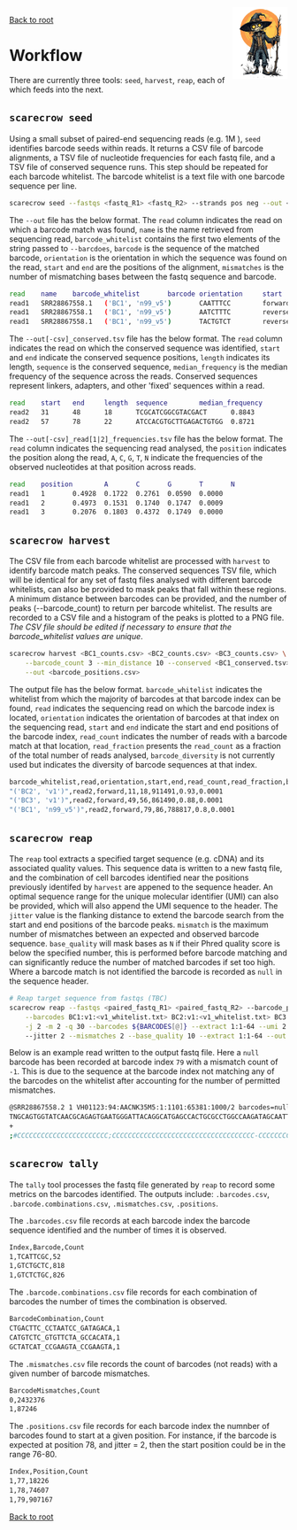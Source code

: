 <img style="float:right;width:100px;" src="../img/scarecrow.png" alt="scarecrow"/>

[Back to root](root.md)

# Workflow

There are currently three tools: `seed`, `harvest`, `reap`, each of which feeds into the next. 

## `scarecrow seed`
Using a small subset of paired-end sequencing reads (e.g. 1M ), `seed` identifies barcode seeds within reads. It returns a CSV file of barcode alignments, a TSV file of nucleotide frequencies for each fastq file, and a TSV file of conserved sequence runs. This step should be repeated for each barcode whitelist. The barcode whitelist is a text file with one barcode sequence per line.

```bash
scarecrow seed --fastqs <fastq_R1> <fastq_R2> --strands pos neg --out <BC1_counts.csv> --barcodes BC1:v1:<v1_whitelist.txt> 
```

The `--out` file has the below format. The `read` column indicates the read on which a barcode match was found, `name` is the name retrieved from sequencing read, `barcode_whitelist` contains the first two elements of the string passed to `--barcdoes`, `barcode` is the sequence of the matched barcode, `orientation` is the orientation in which the sequence was found on the read, `start` and `end` are the positions of the alignment, `mismatches` is the number of mismatching bases between the fastq sequence and barcode.

```bash
read    name    barcode_whitelist       barcode orientation     start   end     mismatches
read1   SRR28867558.1   ('BC1', 'n99_v5')       CAATTTCC        forward 10      17      1
read1   SRR28867558.1   ('BC1', 'n99_v5')       AATCTTTC        reverse 19      26      1
read1   SRR28867558.1   ('BC1', 'n99_v5')       TACTGTCT        reverse 33      40      1
```

The `--out[-csv]_conserved.tsv` file has the below format. The `read` column indicates the read on which the conserved sequence was identified, `start` and `end` indicate the conserved sequence positions, `length` indicates its length, `sequence` is the conserved sequence, `median_frequency` is the median frequency of the sequence across the reads. Conserved sequences represent linkers, adapters, and other 'fixed' sequences within a read.

```bash
read    start   end     length  sequence        median_frequency
read2   31      48      18      TCGCATCGGCGTACGACT      0.8843
read2   57      78      22      ATCCACGTGCTTGAGACTGTGG  0.8721
```

The `--out[-csv]_read[1|2]_frequencies.tsv` file has the below format. The `read` column indicates the sequencing read analysed, the `position` indicates the position along the read, `A`, `C`, `G`, `T`, `N` indicate the frequencies of the observed nucleotides at that position across reads.

```bash
read    position        A       C       G       T       N
read1   1       0.4928  0.1722  0.2761  0.0590  0.0000
read1   2       0.4973  0.1531  0.1740  0.1747  0.0009
read1   3       0.2076  0.1803  0.4372  0.1749  0.0000
```

## `scarecrow harvest`
The CSV file from each barcode whitelist are processed with `harvest` to identify barcode match peaks. The conserved sequences TSV file, which will be identical for any set of fastq files analysed with different barcode whitelists, can also be provided to mask peaks that fall within these regions. A minimum distance between barcodes can be provided, and the number of peaks (--barcode_count) to return per barcode whitelist. The results are recorded to a CSV file and a histogram of the peaks is plotted to a PNG file. *The CSV file should be edited if necessary to ensure that the barcode_whitelist values are unique*.

```bash
scarecrow harvest <BC1_counts.csv> <BC2_counts.csv> <BC3_counts.csv> \
    --barcode_count 3 --min_distance 10 --conserved <BC1_conserved.tsv> \
    --out <barcode_positions.csv>
```

The output file has the below format. `barcode_whitelist` indicates the whitelist from which the majority of barcodes at that barcode index can be found, `read` indicates the sequencing read on which the barcode index is located, `orientation` indicates the orientation of barcodes at that index on the sequencing read, `start` and `end` indicate the start and end positions of the barcode index, `read_count` indicates the number of reads with a barcode match at that location, `read_fraction` presents the `read_count` as a fraction of the total number of reads analysed, `barcode_diversity` is not currently used but indicates the diversity of barcode sequences at that index.

```bash
barcode_whitelist,read,orientation,start,end,read_count,read_fraction,barcode_diversity
"('BC2', 'v1')",read2,forward,11,18,911491,0.93,0.0001
"('BC3', 'v1')",read2,forward,49,56,861490,0.88,0.0001
"('BC1', 'n99_v5')",read2,forward,79,86,788817,0.8,0.0001
```

## `scarecrow reap`
The `reap` tool extracts a specified target sequence (e.g. cDNA) and its associated quality values. This sequence data is written to a new fastq file, and the combination of cell barcodes identified near the positions previously identifed by `harvest` are appened to the sequence header. An optimal sequence range for the unique molecular identifier (UMI) can also be provided, which will also append the UMI sequence to the header. The `jitter` value is the flanking distance to extend the barcode search from the start and end positions of the barcode peaks. `mismatch` is the maximum number of mismatches between an expected and observed barcode sequence. `base_quality` will mask bases as `N` if their Phred quality score is below the specified number, this is performed before barcode matching and can significantly reduce the number of matched barcodes if set too high. Where a barcode match is not identified the barcode is recorded as `null` in the sequence header.

```bash
# Reap target sequence from fastqs (TBC)
scarecrow reap --fastqs <paired_fastq_R1> <paired_fastq_R2> --barcode_positions <barcode_positions.csv> \
    --barcodes BC1:v1:<v1_whitelist.txt> BC2:v1:<v1_whitelist.txt> BC3:n198:<n198_whitelist.txt> \
    -j 2 -m 2 -q 30 --barcodes ${BARCODES[@]} --extract 1:1-64 --umi 2:1-10 --out ./cDNA.fq --threads 4
    --jitter 2 --mismatches 2 --base_quality 10 --extract 1:1-64 --out cDNA.fastq
```

Below is an example read written to the output fastq file. Here a `null` barcode has been recorded at barcode index `79` with a mismatch count of `-1`. This is due to the sequence at the barcode index not matching any of the barcodes on the whitelist after accounting for the number of permitted mismatches.

```bash
@SRR28867558.2 1 VH01123:94:AACNK35M5:1:1101:65381:1000/2 barcodes=null_GCCACATA_ACAAGCTA positions=79_49_11 mismatches=-1_0_0 UMI=TGCTCTGGCT
TNGCAGTGGTATCAACGCAGAGTGAATGGGATTACAGGCATGAGCCACTGCGCCTGGCCAAGATAGCAATTTTT
+
;#CCCCCCCCCCCCCCCCCCCCCCC;CCCCCCCCCCCCCCCCCCCCCCCCCCCCCCCCCCCC-CCCCCCCCCCC
```

## `scarecrow tally`
The `tally` tool processes the fastq file generated by `reap` to record some metrics on the barcodes identified. The outputs include: `.barcodes.csv`, `.barcode.combinations.csv`, `.mismatches.csv`, `.positions`.

The `.barcodes.csv` file records at each barcode index the barcode sequence identified and the number of times it is observed.

```bash
Index,Barcode,Count
1,TCATTCGC,52
1,GTCTGCTC,818
1,GTCTCTGC,826
```

The `.barcode.combinations.csv` file records for each combination of barcodes the number of times the combination is observed.

```bash
BarcodeCombination,Count
CTGACTTC_CCTAATCC_GATAGACA,1
CATGTCTC_GTGTTCTA_GCCACATA,1
GCTATCAT_CCGAAGTA_CCGAAGTA,1
```

The `.mismatches.csv` file records the count of barcodes (not reads) with a given number of barcode mismatches.

```bash
BarcodeMismatches,Count
0,2432376
1,87246
```

The `.positions.csv` file records for each barcode index the numnber of barcodes found to start at a given position. For instance, if the barcode is expected at position 78, and jitter = 2, then the start position could be in the range 76-80.

```bash
Index,Position,Count
1,77,18226
1,78,74607
1,79,907167
```

[Back to root](root.md)